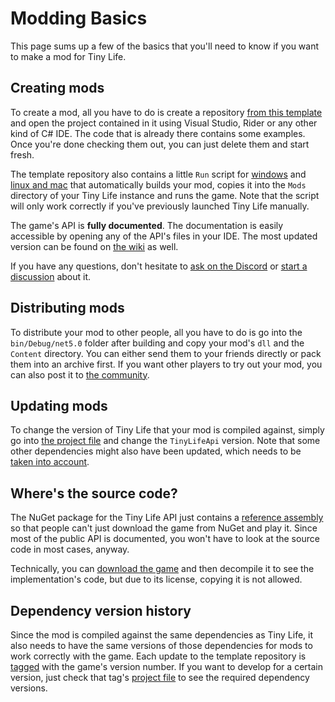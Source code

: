 # Modding Basics
This page sums up a few of the basics that you'll need to know if you want to make a mod for Tiny Life.

## Creating mods
To create a mod, all you have to do is create a repository [from this template](https://github.com/Ellpeck/TinyLifeExampleMod/generate) and open the project contained in it using Visual Studio, Rider or any other kind of C# IDE. The code that is already there contains some examples. Once you're done checking them out, you can just delete them and start fresh.

The template repository also contains a little `Run` script for [windows](https://github.com/Ellpeck/TinyLifeExampleMod/blob/main/Run.bat) and [linux and mac](https://github.com/Ellpeck/TinyLifeExampleMod/blob/main/Run.sh) that automatically builds your mod, copies it into the `Mods` directory of your Tiny Life instance and runs the game. Note that the script will only work correctly if you've previously launched Tiny Life manually.

The game's API is **fully documented**. The documentation is easily accessible by opening any of the API's files in your IDE. The most updated version can be found on [the wiki](https://github.com/Ellpeck/TinyLifeExampleMod/wiki) as well.

If you have any questions, don't hesitate to [ask on the Discord](https://ellpeck.de/discord) or [start a discussion](https://github.com/Ellpeck/TinyLifeExampleMod/discussions) about it.

## Distributing mods
To distribute your mod to other people, all you have to do is go into the `bin/Debug/net5.0` folder after building and copy your mod's `dll` and the `Content` directory. You can either send them to your friends directly or pack them into an archive first. If you want other players to try out your mod, you can also post it to [the community](https://itch.io/board/1032686/mods).

## Updating mods
To change the version of Tiny Life that your mod is compiled against, simply go into [the project file](https://github.com/Ellpeck/TinyLifeExampleMod/blob/main/ExampleMod.csproj) and change the `TinyLifeApi` version. Note that some other dependencies might also have been updated, which needs to be [taken into account](https://github.com/Ellpeck/TinyLifeExampleMod#dependency-version-history).

## Where's the source code?
The NuGet package for the Tiny Life API just contains a [reference assembly](https://docs.microsoft.com/en-us/dotnet/standard/assembly/reference-assemblies) so that people can't just download the game from NuGet and play it. Since most of the public API is documented, you won't have to look at the source code in most cases, anyway.

Technically, you can [download the game](https://tinylifegame.com/) and then decompile it to see the implementation's code, but due to its license, copying it is not allowed.

## Dependency version history
Since the mod is compiled against the same dependencies as Tiny Life, it also needs to have the same versions of those dependencies for mods to work correctly with the game. Each update to the template repository is [tagged](https://github.com/Ellpeck/TinyLifeExampleMod/tags) with the game's version number. If you want to develop for a certain version, just check that tag's [project file](https://github.com/Ellpeck/TinyLifeExampleMod/blob/main/ExampleMod.csproj) to see the required dependency versions.